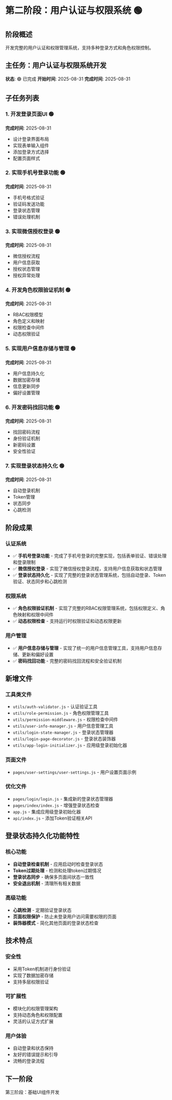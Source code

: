 # 第二阶段：用户认证与权限系统 🟢

## 阶段概述
开发完整的用户认证和权限管理系统，支持多种登录方式和角色权限控制。

## 主任务：用户认证与权限系统开发
**状态**: 🟢 已完成
**开始时间**: 2025-08-31
**完成时间**: 2025-08-31

## 子任务列表

### 1. 开发登录页面UI 🟢
**完成时间**: 2025-08-31
- 设计登录界面布局
- 实现表单输入组件
- 添加登录方式选择
- 配置页面样式

### 2. 实现手机号登录功能 🟢
**完成时间**: 2025-08-31
- 手机号格式验证
- 验证码发送功能
- 登录状态管理
- 错误处理机制

### 3. 实现微信授权登录 🟢
**完成时间**: 2025-08-31
- 微信授权流程
- 用户信息获取
- 授权状态管理
- 授权异常处理

### 4. 开发角色权限验证机制 🟢
**完成时间**: 2025-08-31
- RBAC权限模型
- 角色定义和映射
- 权限检查中间件
- 动态权限验证

### 5. 实现用户信息存储与管理 🟢
**完成时间**: 2025-08-31
- 用户信息持久化
- 数据加密存储
- 信息更新同步
- 偏好设置管理

### 6. 开发密码找回功能 🟢
**完成时间**: 2025-08-31
- 找回密码流程
- 身份验证机制
- 新密码设置
- 安全性验证

### 7. 实现登录状态持久化 🟢
**完成时间**: 2025-08-31
- 自动登录机制
- Token管理
- 状态同步
- 心跳检测

## 阶段成果

### 认证系统
- ✅ **手机号登录功能** - 完成了手机号登录的完整实现，包括表单验证、错误处理和登录限制
- ✅ **微信授权登录** - 实现了微信授权登录流程，支持用户信息获取和状态管理
- ✅ **登录状态持久化** - 实现了完整的登录状态管理系统，包括自动登录、Token验证、状态同步和心跳检测

### 权限系统
- ✅ **角色权限验证机制** - 实现了完整的RBAC权限管理系统，包括权限定义、角色映射和权限中间件
- ✅ **动态权限检查** - 支持运行时权限验证和动态权限更新

### 用户管理
- ✅ **用户信息存储与管理** - 实现了统一的用户信息管理工具，支持用户信息存储、更新和偏好设置
- ✅ **密码找回功能** - 完整的密码找回流程和安全验证机制

## 新增文件

### 工具类文件
- `utils/auth-validator.js` - 认证验证工具
- `utils/role-permission.js` - 角色权限管理工具  
- `utils/permission-middleware.js` - 权限检查中间件
- `utils/user-info-manager.js` - 用户信息管理工具
- `utils/login-state-manager.js` - 登录状态管理器
- `utils/login-page-decorator.js` - 登录状态装饰器
- `utils/app-login-initializer.js` - 应用级登录初始化器

### 页面文件
- `pages/user-settings/user-settings.js` - 用户设置页面示例

### 优化文件
- `pages/login/login.js` - 集成新的登录状态管理器
- `pages/index/index.js` - 增强登录状态检查
- `app.js` - 集成应用级登录初始化器
- `api/index.js` - 添加Token验证相关API

## 登录状态持久化功能特性

### 核心功能
- **自动登录检查机制** - 应用启动时检查登录状态
- **Token过期处理** - 检测和处理token过期情况
- **登录状态同步** - 确保多页面间状态一致性
- **安全退出机制** - 清理所有相关数据

### 高级功能
- **心跳检测** - 定期验证登录状态
- **页面权限保护** - 防止未登录用户访问需要权限的页面
- **装饰器模式** - 简化其他页面的登录状态检查

## 技术特点

### 安全性
- 采用Token机制进行身份验证
- 实现了数据加密存储
- 支持多层权限验证

### 可扩展性
- 模块化的权限管理架构
- 支持动态角色和权限配置
- 灵活的认证方式扩展

### 用户体验
- 自动登录和状态保持
- 友好的错误提示和引导
- 流畅的登录流程

## 下一阶段
第三阶段：基础UI组件开发